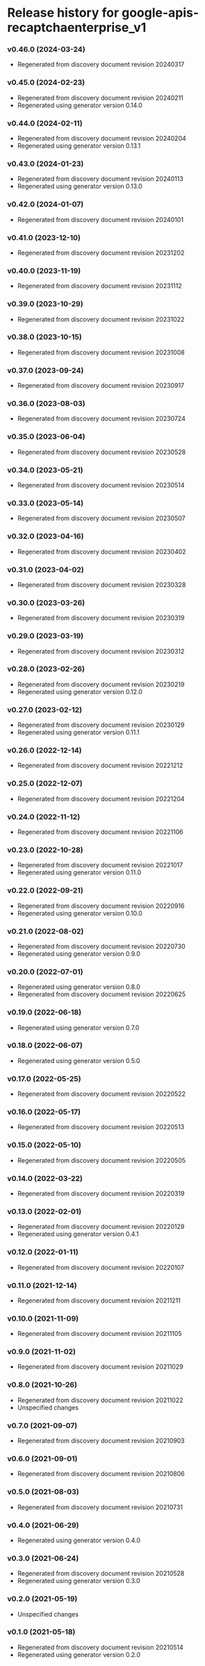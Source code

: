# Release history for google-apis-recaptchaenterprise_v1

### v0.46.0 (2024-03-24)

* Regenerated from discovery document revision 20240317

### v0.45.0 (2024-02-23)

* Regenerated from discovery document revision 20240211
* Regenerated using generator version 0.14.0

### v0.44.0 (2024-02-11)

* Regenerated from discovery document revision 20240204
* Regenerated using generator version 0.13.1

### v0.43.0 (2024-01-23)

* Regenerated from discovery document revision 20240113
* Regenerated using generator version 0.13.0

### v0.42.0 (2024-01-07)

* Regenerated from discovery document revision 20240101

### v0.41.0 (2023-12-10)

* Regenerated from discovery document revision 20231202

### v0.40.0 (2023-11-19)

* Regenerated from discovery document revision 20231112

### v0.39.0 (2023-10-29)

* Regenerated from discovery document revision 20231022

### v0.38.0 (2023-10-15)

* Regenerated from discovery document revision 20231008

### v0.37.0 (2023-09-24)

* Regenerated from discovery document revision 20230917

### v0.36.0 (2023-08-03)

* Regenerated from discovery document revision 20230724

### v0.35.0 (2023-06-04)

* Regenerated from discovery document revision 20230528

### v0.34.0 (2023-05-21)

* Regenerated from discovery document revision 20230514

### v0.33.0 (2023-05-14)

* Regenerated from discovery document revision 20230507

### v0.32.0 (2023-04-16)

* Regenerated from discovery document revision 20230402

### v0.31.0 (2023-04-02)

* Regenerated from discovery document revision 20230328

### v0.30.0 (2023-03-26)

* Regenerated from discovery document revision 20230319

### v0.29.0 (2023-03-19)

* Regenerated from discovery document revision 20230312

### v0.28.0 (2023-02-26)

* Regenerated from discovery document revision 20230219
* Regenerated using generator version 0.12.0

### v0.27.0 (2023-02-12)

* Regenerated from discovery document revision 20230129
* Regenerated using generator version 0.11.1

### v0.26.0 (2022-12-14)

* Regenerated from discovery document revision 20221212

### v0.25.0 (2022-12-07)

* Regenerated from discovery document revision 20221204

### v0.24.0 (2022-11-12)

* Regenerated from discovery document revision 20221106

### v0.23.0 (2022-10-28)

* Regenerated from discovery document revision 20221017
* Regenerated using generator version 0.11.0

### v0.22.0 (2022-09-21)

* Regenerated from discovery document revision 20220916
* Regenerated using generator version 0.10.0

### v0.21.0 (2022-08-02)

* Regenerated from discovery document revision 20220730
* Regenerated using generator version 0.9.0

### v0.20.0 (2022-07-01)

* Regenerated using generator version 0.8.0
* Regenerated from discovery document revision 20220625

### v0.19.0 (2022-06-18)

* Regenerated using generator version 0.7.0

### v0.18.0 (2022-06-07)

* Regenerated using generator version 0.5.0

### v0.17.0 (2022-05-25)

* Regenerated from discovery document revision 20220522

### v0.16.0 (2022-05-17)

* Regenerated from discovery document revision 20220513

### v0.15.0 (2022-05-10)

* Regenerated from discovery document revision 20220505

### v0.14.0 (2022-03-22)

* Regenerated from discovery document revision 20220319

### v0.13.0 (2022-02-01)

* Regenerated from discovery document revision 20220129
* Regenerated using generator version 0.4.1

### v0.12.0 (2022-01-11)

* Regenerated from discovery document revision 20220107

### v0.11.0 (2021-12-14)

* Regenerated from discovery document revision 20211211

### v0.10.0 (2021-11-09)

* Regenerated from discovery document revision 20211105

### v0.9.0 (2021-11-02)

* Regenerated from discovery document revision 20211029

### v0.8.0 (2021-10-26)

* Regenerated from discovery document revision 20211022
* Unspecified changes

### v0.7.0 (2021-09-07)

* Regenerated from discovery document revision 20210903

### v0.6.0 (2021-09-01)

* Regenerated from discovery document revision 20210806

### v0.5.0 (2021-08-03)

* Regenerated from discovery document revision 20210731

### v0.4.0 (2021-06-29)

* Regenerated using generator version 0.4.0

### v0.3.0 (2021-06-24)

* Regenerated from discovery document revision 20210528
* Regenerated using generator version 0.3.0

### v0.2.0 (2021-05-19)

* Unspecified changes

### v0.1.0 (2021-05-18)

* Regenerated from discovery document revision 20210514
* Regenerated using generator version 0.2.0

